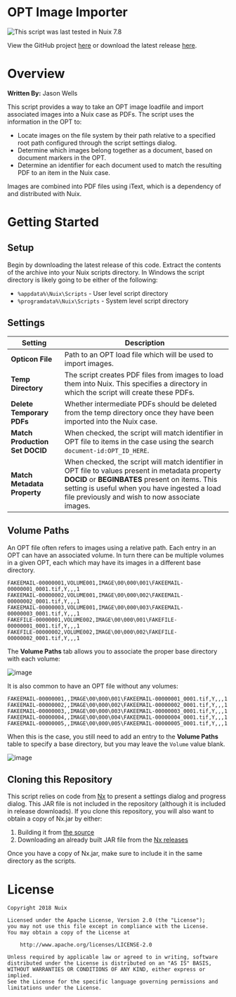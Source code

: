 OPT Image Importer
==================

![This script was last tested in Nuix 7.8](https://img.shields.io/badge/Script%20Tested%20in%20Nuix-7.8-green.svg)

View the GitHub project [here](https://github.com/Nuix/OPT-Image-Importer) or download the latest release [here](https://github.com/Nuix/OPT-Image-Importer/releases).

# Overview

**Written By:** Jason Wells

This script provides a way to take an OPT image loadfile and import associated images into a Nuix case as PDFs.  The script uses the information in the OPT to:
- Locate images on the file system by their path relative to a specified root path configured through the script settings dialog.
- Determine which images belong together as a document, based on document markers in the OPT.
- Determine an identifier for each document used to match the resulting PDF to an item in the Nuix case.

Images are combined into PDF files using iText, which is a dependency of and distributed with Nuix.

# Getting Started

## Setup

Begin by downloading the latest release of this code.  Extract the contents of the archive into your Nuix scripts directory.  In Windows the script directory is likely going to be either of the following:

- `%appdata%\Nuix\Scripts` - User level script directory
- `%programdata%\Nuix\Scripts` - System level script directory

## Settings

| Setting | Description |
|---------|-------------|
| **Opticon File** | Path to an OPT load file which will be used to import images. |
| **Temp Directory** | The script creates PDF files from images to load them into Nuix.  This specifies a directory in which the script will create these PDFs. |
| **Delete Temporary PDFs** | Whether intermediate PDFs should be deleted from the temp directory once they have been imported into the Nuix case. |
| **Match Production Set DOCID** | When checked, the script will match identifier in OPT file to items in the case using the search `document-id:OPT_ID_HERE`. |
| **Match Metadata Property** | When checked, the script will match identifier in OPT file to values present in metadata property **DOCID** or **BEGINBATES** present on items. This setting is useful when you have ingested a load file previously and wish to now associate images. |

## Volume Paths

An OPT file often refers to images using a relative path.  Each entry in an OPT can have an associated volume.  In turn there can be multiple volumes in a given OPT, each which may have its images in a different base directory.

```
FAKEEMAIL-00000001,VOLUME001,IMAGE\00\000\001\FAKEEMAIL-00000001_0001.tif,Y,,,1
FAKEEMAIL-00000002,VOLUME001,IMAGE\00\000\002\FAKEEMAIL-00000002_0001.tif,Y,,,1
FAKEEMAIL-00000003,VOLUME001,IMAGE\00\000\003\FAKEEMAIL-00000003_0001.tif,Y,,,1
FAKEFILE-00000001,VOLUME002,IMAGE\00\000\001\FAKEFILE-00000001_0001.tif,Y,,,1
FAKEFILE-00000002,VOLUME002,IMAGE\00\000\002\FAKEFILE-00000002_0001.tif,Y,,,1
```

The **Volume Paths** tab allows you to associate the proper base directory with each volume:

![image](https://user-images.githubusercontent.com/11775738/53260708-02626b00-3687-11e9-85f8-bc24aa84e2fc.png)

It is also common to have an OPT file without any volumes:

```
FAKEEMAIL-00000001,,IMAGE\00\000\001\FAKEEMAIL-00000001_0001.tif,Y,,,1
FAKEEMAIL-00000002,,IMAGE\00\000\002\FAKEEMAIL-00000002_0001.tif,Y,,,1
FAKEEMAIL-00000003,,IMAGE\00\000\003\FAKEEMAIL-00000003_0001.tif,Y,,,1
FAKEEMAIL-00000004,,IMAGE\00\000\004\FAKEEMAIL-00000004_0001.tif,Y,,,1
FAKEEMAIL-00000005,,IMAGE\00\000\005\FAKEEMAIL-00000005_0001.tif,Y,,,1
```

When this is the case, you still need to add an entry to the **Volume Paths** table to specify a base directory, but you may leave the `Volume` value blank.

![image](https://user-images.githubusercontent.com/11775738/53260852-6e44d380-3687-11e9-8d30-ae6b8ada20be.png)

## Cloning this Repository

This script relies on code from [Nx](https://github.com/Nuix/Nx) to present a settings dialog and progress dialog.  This JAR file is not included in the repository (although it is included in release downloads).  If you clone this repository, you will also want to obtain a copy of Nx.jar by either:
1. Building it from [the source](https://github.com/Nuix/Nx)
2. Downloading an already built JAR file from the [Nx releases](https://github.com/Nuix/Nx/releases)

Once you have a copy of Nx.jar, make sure to include it in the same directory as the scripts.

# License

```
Copyright 2018 Nuix

Licensed under the Apache License, Version 2.0 (the "License");
you may not use this file except in compliance with the License.
You may obtain a copy of the License at

    http://www.apache.org/licenses/LICENSE-2.0

Unless required by applicable law or agreed to in writing, software
distributed under the License is distributed on an "AS IS" BASIS,
WITHOUT WARRANTIES OR CONDITIONS OF ANY KIND, either express or implied.
See the License for the specific language governing permissions and
limitations under the License.
```
